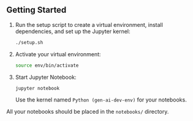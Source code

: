 ## Getting Started

1. Run the setup script to create a virtual environment, install dependencies, and set up the Jupyter kernel:
   ```bash
   ./setup.sh
   ```
2. Activate your virtual environment:
   ```bash
   source env/bin/activate
   ```
3. Start Jupyter Notebook:
   ```bash
   jupyter notebook
   ```
   Use the kernel named `Python (gen-ai-dev-env)` for your notebooks.

All your notebooks should be placed in the `notebooks/` directory.
